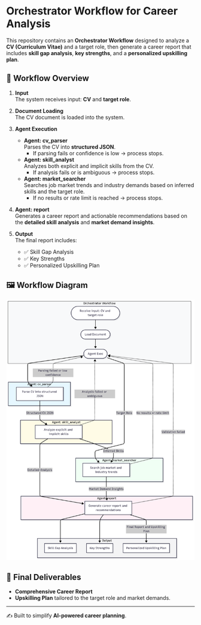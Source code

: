 # Orchestrator Workflow for Career Analysis

This repository contains an **Orchestrator Workflow** designed to analyze a **CV (Curriculum Vitae)** and a target role, then generate a career report that includes **skill gap analysis**, **key strengths**, and a **personalized upskilling plan**.

## 📌 Workflow Overview

1. **Input**  
   The system receives input: **CV** and **target role**.

2. **Document Loading**  
   The CV document is loaded into the system.

3. **Agent Execution**
   - **Agent: cv_parser**  
     Parses the CV into **structured JSON**.  
     - If parsing fails or confidence is low → process stops.
   - **Agent: skill_analyst**  
     Analyzes both explicit and implicit skills from the CV.  
     - If analysis fails or is ambiguous → process stops.
   - **Agent: market_searcher**  
     Searches job market trends and industry demands based on inferred skills and the target role.  
     - If no results or rate limit is reached → process stops.

4. **Agent: report**  
   Generates a career report and actionable recommendations based on the **detailed skill analysis** and **market demand insights**.

5. **Output**  
   The final report includes:
   - ✅ Skill Gap Analysis  
   - ✅ Key Strengths  
   - ✅ Personalized Upskilling Plan  

## 🖼️ Workflow Diagram

![Orchestrator Workflow Diagram](image/flow_agent.png)

## 🚀 Final Deliverables
- **Comprehensive Career Report**  
- **Upskilling Plan** tailored to the target role and market demands.

---
✍️ Built to simplify **AI-powered career planning**.
